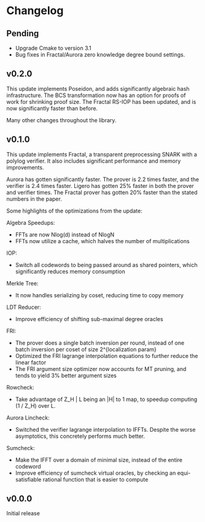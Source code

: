 # Changelog

## Pending

* Upgrade Cmake to version 3.1
* Bug fixes in Fractal/Aurora zero knowledge degree bound settings.

## v0.2.0

This update implements Poseidon, and adds significantly algebraic hash infrastructure.
The BCS transformation now has an option for proofs of work for shrinking proof size.
The Fractal RS-IOP has been updated, and is now significantly faster than before.

Many other changes throughout the library.

## v0.1.0

This update implements Fractal, a transparent preprocessing SNARK with a polylog verifier.
It also includes significant performance and memory improvements.

Aurora has gotten significantly faster. The prover is 2.2 times faster, and the verifier is 2.4 times faster.
Ligero has gotten 25% faster in both the prover and verifier times.
The Fractal prover has gotten 20% faster than the stated numbers in the paper.

Some highlights of the optimizations from the update:

Algebra Speedups:
* FFTs are now Nlog(d) instead of NlogN
* FFTs now utilize a cache, which halves the number of multiplications

IOP:
* Switch all codewords to being passed around as shared pointers,
  which significantly reduces memory consumption

Merkle Tree:
* It now handles serializing by coset, reducing time to copy memory

LDT Reducer:
* Improve efficiency of shifting sub-maximal degree oracles

FRI:
* The prover does a single batch inversion per round,
  instead of one batch inversion per coset of size 2^{localization param}
* Optimized the FRI lagrange interpolation equations to further reduce the linear factor
* The FRI argument size optimizer now accounts for MT pruning, and tends to yield 3% better argument sizes

Rowcheck:
* Take advantage of Z_H | L being an |H| to 1 map, to speedup computing (1 / Z_H) over L.

Aurora Lincheck:
* Switched the verifier lagrange interpolation to IFFTs.
  Despite the worse asymptotics, this concretely performs much better.

Sumcheck:
* Make the IFFT over a domain of minimal size, instead of the entire codeword
* Improve efficiency of sumcheck virtual oracles,
  by checking an equi-satisfiable rational function that is easier to compute

## v0.0.0

Initial release